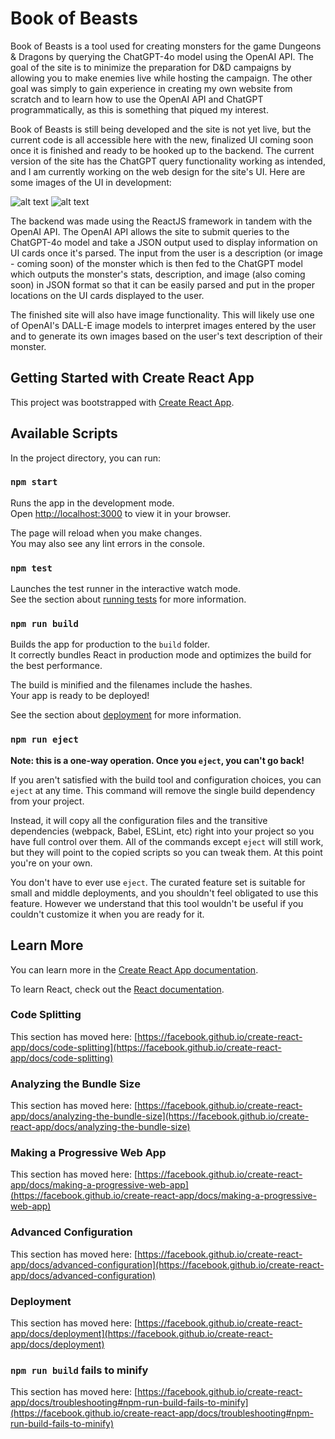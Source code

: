 # Book of Beasts
Book of Beasts is a tool used for creating monsters for the game Dungeons & Dragons by querying the ChatGPT-4o model using the OpenAI API. The goal of the site is to minimize the preparation for D&D campaigns by allowing you to make enemies live while hosting the campaign. The other goal was simply to gain experience in creating my own website from scratch and to learn how to use the OpenAI API and ChatGPT programmatically, as this is something that piqued my interest.

Book of Beasts is still being developed and the site is not yet live, but the current code is all accessible here with the new, finalized UI coming soon once it is finished and ready to be hooked up to the backend. The current version of the site has the ChatGPT query functionality working as intended, and I am currently working on the web design for the site's UI. Here are some images of the UI in development:

![alt text](https://github.com/djkraft16/book_of_beasts/blob/resources/Desktop.png?raw=true) ![alt text](https://github.com/djkraft16/book_of_beasts/blob/resources/Phone.png?raw=true)

The backend was made using the ReactJS framework in tandem with the OpenAI API. The OpenAI API allows the site to submit queries to the ChatGPT-4o model and take a JSON output used to display information on UI cards once it's parsed. The input from the user is a description (or image - coming soon) of the monster which is then fed to the ChatGPT model which outputs the monster's stats, description, and image (also coming soon) in JSON format so that it can be easily parsed and put in the proper locations on the UI cards displayed to the user.

The finished site will also have image functionality. This will likely use one of OpenAI's DALL-E image models to interpret images entered by the user and to generate its own images based on the user's text description of their monster.

## Getting Started with Create React App

This project was bootstrapped with [Create React App](https://github.com/facebook/create-react-app).

## Available Scripts

In the project directory, you can run:

### `npm start`

Runs the app in the development mode.\
Open [http://localhost:3000](http://localhost:3000) to view it in your browser.

The page will reload when you make changes.\
You may also see any lint errors in the console.

### `npm test`

Launches the test runner in the interactive watch mode.\
See the section about [running tests](https://facebook.github.io/create-react-app/docs/running-tests) for more information.

### `npm run build`

Builds the app for production to the `build` folder.\
It correctly bundles React in production mode and optimizes the build for the best performance.

The build is minified and the filenames include the hashes.\
Your app is ready to be deployed!

See the section about [deployment](https://facebook.github.io/create-react-app/docs/deployment) for more information.

### `npm run eject`

**Note: this is a one-way operation. Once you `eject`, you can't go back!**

If you aren't satisfied with the build tool and configuration choices, you can `eject` at any time. This command will remove the single build dependency from your project.

Instead, it will copy all the configuration files and the transitive dependencies (webpack, Babel, ESLint, etc) right into your project so you have full control over them. All of the commands except `eject` will still work, but they will point to the copied scripts so you can tweak them. At this point you're on your own.

You don't have to ever use `eject`. The curated feature set is suitable for small and middle deployments, and you shouldn't feel obligated to use this feature. However we understand that this tool wouldn't be useful if you couldn't customize it when you are ready for it.

## Learn More

You can learn more in the [Create React App documentation](https://facebook.github.io/create-react-app/docs/getting-started).

To learn React, check out the [React documentation](https://reactjs.org/).

### Code Splitting

This section has moved here: [https://facebook.github.io/create-react-app/docs/code-splitting](https://facebook.github.io/create-react-app/docs/code-splitting)

### Analyzing the Bundle Size

This section has moved here: [https://facebook.github.io/create-react-app/docs/analyzing-the-bundle-size](https://facebook.github.io/create-react-app/docs/analyzing-the-bundle-size)

### Making a Progressive Web App

This section has moved here: [https://facebook.github.io/create-react-app/docs/making-a-progressive-web-app](https://facebook.github.io/create-react-app/docs/making-a-progressive-web-app)

### Advanced Configuration

This section has moved here: [https://facebook.github.io/create-react-app/docs/advanced-configuration](https://facebook.github.io/create-react-app/docs/advanced-configuration)

### Deployment

This section has moved here: [https://facebook.github.io/create-react-app/docs/deployment](https://facebook.github.io/create-react-app/docs/deployment)

### `npm run build` fails to minify

This section has moved here: [https://facebook.github.io/create-react-app/docs/troubleshooting#npm-run-build-fails-to-minify](https://facebook.github.io/create-react-app/docs/troubleshooting#npm-run-build-fails-to-minify)
